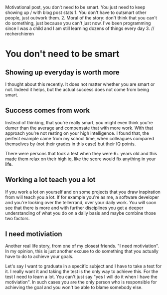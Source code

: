 Motivational post, you don‘t need to be smart. You just need to keep showing up / with blog post stats
	1. You don't have to outsmart other people, just outwork them.
	2. Moral of the story: don't think that you can't do something, just because you can't just now. I've been programming since I was a child and I am still learning dozens of things every day
	3. // recherchieren

# You don't need to be smart
## Showing up everyday is worth more

I thought about this recently. It does not matter whether you are smart or not. Indeed it helps, but the actual success does not come from being smart.

## Success comes from work
Instead of thinking, that you're really smart, you might even think you're dumer than the average and compensate that with more work.
With that approach you're not resting on your high intelligence. I found that, the perfect example came from my school time, when colleagues compared themselves by (not their grades in this case) but their IQ points.

There were persons that took a test when they were 6+ years old and this made them relax on their high iq, like the score would fix anything in your life.

## Working a lot teach you a lot
If you work a lot on yourself and on some projects that you draw inspiration from will teach you a lot. If for example you're as me, a software developer and you're looking over the tellerrand, over your daily work.
You will soon see that there is more and with further disciplines you get a deeper understanding of what you do on a daily basis and maybe combine those two factors.

## I need motiviation
Another real life story, from one of my closest friends. "I need motiviation". In my opinion, this is just another excuse to do something that you actually have to do to achieve your goals.

Let's say I want to graduate in a specific subject and I have to take a test for it. I really want it and taking the test is the only way to achieve this. For the test I need to learn a lot.
You can't just say "yes I will do it when I have the motiviation". In such cases you are the only person who is responsible for achieving the goal and you won't be able to blame somebody else.